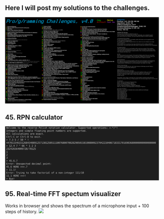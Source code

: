 ## Here I will post my solutions to the challenges.
![All challenges](challenges.png)

## 45. RPN calculator
![](45/example.png)

## 95. Real-time FFT spectum visualizer
Works in browser and shows the spectrum of a microphone input + 100 steps of history.
![](95/capture.gif)
